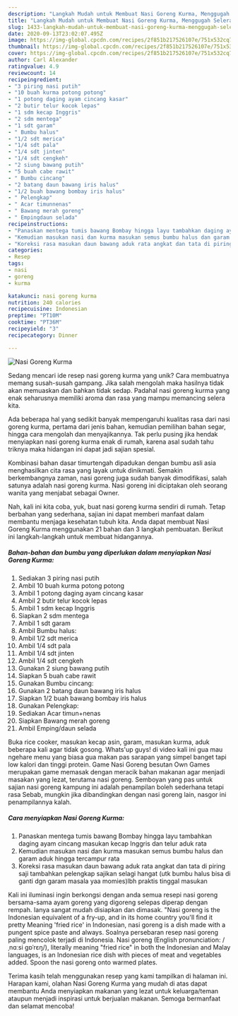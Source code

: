 ```yaml
---
description: "Langkah Mudah untuk Membuat Nasi Goreng Kurma, Menggugah Selera"
title: "Langkah Mudah untuk Membuat Nasi Goreng Kurma, Menggugah Selera"
slug: 1433-langkah-mudah-untuk-membuat-nasi-goreng-kurma-menggugah-selera
date: 2020-09-13T23:02:07.495Z
image: https://img-global.cpcdn.com/recipes/2f851b217526107e/751x532cq70/nasi-goreng-kurma-foto-resep-utama.jpg
thumbnail: https://img-global.cpcdn.com/recipes/2f851b217526107e/751x532cq70/nasi-goreng-kurma-foto-resep-utama.jpg
cover: https://img-global.cpcdn.com/recipes/2f851b217526107e/751x532cq70/nasi-goreng-kurma-foto-resep-utama.jpg
author: Carl Alexander
ratingvalue: 4.9
reviewcount: 14
recipeingredient:
- "3 piring nasi putih"
- "10 buah kurma potong potong"
- "1 potong daging ayam cincang kasar"
- "2 butir telur kocok lepas"
- "1 sdm kecap Inggris"
- "2 sdm mentega"
- "1 sdt garam"
- " Bumbu halus"
- "1/2 sdt merica"
- "1/4 sdt pala"
- "1/4 sdt jinten"
- "1/4 sdt cengkeh"
- "2 siung bawang putih"
- "5 buah cabe rawit"
- " Bumbu cincang"
- "2 batang daun bawang iris halus"
- "1/2 buah bawang bombay iris halus"
- " Pelengkap"
- " Acar timunnenas"
- " Bawang merah goreng"
- " Empingdaun selada"
recipeinstructions:
- "Panaskan mentega tumis bawang Bombay hingga layu tambahkan daging ayam cincang masukan kecap Inggris dan telur aduk rata"
- "Kemudian masukan nasi dan kurma masukan semus bumbu halus dan garam aduk hingga tercampur rata"
- "Koreksi rasa masukan daun bawang aduk rata angkat dan tata di piring saji tambahkan pelengkap sajikan selagi hangat (utk bumbu halus bisa di ganti dgn garam masala yaa momies)lbh praktis tinggal masukan"
categories:
- Resep
tags:
- nasi
- goreng
- kurma

katakunci: nasi goreng kurma 
nutrition: 240 calories
recipecuisine: Indonesian
preptime: "PT10M"
cooktime: "PT36M"
recipeyield: "3"
recipecategory: Dinner

---
```



![Nasi Goreng Kurma](https://img-global.cpcdn.com/recipes/2f851b217526107e/751x532cq70/nasi-goreng-kurma-foto-resep-utama.jpg)

Sedang mencari ide resep nasi goreng kurma yang unik? Cara membuatnya memang susah-susah gampang. Jika salah mengolah maka hasilnya tidak akan memuaskan dan bahkan tidak sedap. Padahal nasi goreng kurma yang enak seharusnya memiliki aroma dan rasa yang mampu memancing selera kita.

Ada beberapa hal yang sedikit banyak mempengaruhi kualitas rasa dari nasi goreng kurma, pertama dari jenis bahan, kemudian pemilihan bahan segar, hingga cara mengolah dan menyajikannya. Tak perlu pusing jika hendak menyiapkan nasi goreng kurma enak di rumah, karena asal sudah tahu triknya maka hidangan ini dapat jadi sajian spesial.

Kombinasi bahan dasar timurtengah dipadukan dengan bumbu asli asia menghasilkan cita rasa yang layak untuk dinikmati. Semakin berkembangnya zaman, nasi goreng juga sudah banyak dimodifikasi, salah satunya adalah nasi goreng kurma. Nasi goreng ini diciptakan oleh seorang wanita yang menjabat sebagai Owner.


Nah, kali ini kita coba, yuk, buat nasi goreng kurma sendiri di rumah. Tetap berbahan yang sederhana, sajian ini dapat memberi manfaat dalam membantu menjaga kesehatan tubuh kita. Anda dapat membuat Nasi Goreng Kurma menggunakan 21 bahan dan 3 langkah pembuatan. Berikut ini langkah-langkah untuk membuat hidangannya.

<!--inarticleads1-->

##### Bahan-bahan dan bumbu yang diperlukan dalam menyiapkan Nasi Goreng Kurma:

1. Sediakan 3 piring nasi putih
1. Ambil 10 buah kurma potong potong
1. Ambil 1 potong daging ayam cincang kasar
1. Ambil 2 butir telur kocok lepas
1. Ambil 1 sdm kecap Inggris
1. Siapkan 2 sdm mentega
1. Ambil 1 sdt garam
1. Ambil  Bumbu halus:
1. Ambil 1/2 sdt merica
1. Ambil 1/4 sdt pala
1. Ambil 1/4 sdt jinten
1. Ambil 1/4 sdt cengkeh
1. Gunakan 2 siung bawang putih
1. Siapkan 5 buah cabe rawit
1. Gunakan  Bumbu cincang:
1. Gunakan 2 batang daun bawang iris halus
1. Siapkan 1/2 buah bawang bombay iris halus
1. Gunakan  Pelengkap:
1. Sediakan  Acar timun+nenas
1. Siapkan  Bawang merah goreng
1. Ambil  Emping/daun selada


Buka rice cooker, masukan kecap asin, garam, masukan kurma, aduk beberapa kali agar tidak gosong. Whats&#39;up guys! di video kali ini gua mau ngehare menu yang biasa gua makan pas sarapan yang simpel banget tapi low kalori dan tinggi protein. Game Nasi Goreng besutan Own Games merupakan game memasak dengan meracik bahan makanan agar menjadi masakan yang lezat, terutama nasi goreng. Semboyan yang pas untuk sajian nasi goreng kampung ini adalah penampilan boleh sederhana tetapi rasa Sebab, mungkin jika dibandingkan dengan nasi goreng lain, nasgor ini penampilannya kalah. 

<!--inarticleads2-->

##### Cara menyiapkan Nasi Goreng Kurma:

1. Panaskan mentega tumis bawang Bombay hingga layu tambahkan daging ayam cincang masukan kecap Inggris dan telur aduk rata
1. Kemudian masukan nasi dan kurma masukan semus bumbu halus dan garam aduk hingga tercampur rata
1. Koreksi rasa masukan daun bawang aduk rata angkat dan tata di piring saji tambahkan pelengkap sajikan selagi hangat (utk bumbu halus bisa di ganti dgn garam masala yaa momies)lbh praktis tinggal masukan


Kali ini iluminasi ingin berkongsi dengan anda semua resepi nasi goreng bersama-sama ayam goreng yang digoreng selepas diperap dengan rempah. Ianya sangat mudah disiapkan dan dimasak. &#34;Nasi goreng is the Indonesian equivalent of a fry-up, and in its home country you&#39;ll find it pretty Meaning &#39;fried rice&#39; in Indonesian, nasi goreng is a dish made with a pungent spice paste and always. Soalnya persebaran resep nasi goreng paling mencolok terjadi di Indonesia. Nasi goreng (English pronunciation: /ˌnɑːsi ɡɒˈrɛŋ/), literally meaning &#34;fried rice&#34; in both the Indonesian and Malay languages, is an Indonesian rice dish with pieces of meat and vegetables added. Spoon the nasi goreng onto warmed plates. 

Terima kasih telah menggunakan resep yang kami tampilkan di halaman ini. Harapan kami, olahan Nasi Goreng Kurma yang mudah di atas dapat membantu Anda menyiapkan makanan yang lezat untuk keluarga/teman ataupun menjadi inspirasi untuk berjualan makanan. Semoga bermanfaat dan selamat mencoba!

